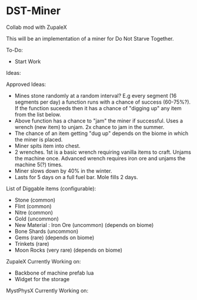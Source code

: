 # DST-Miner
Collab mod with ZupaleX

This will be an implementation of a miner for Do Not Starve Together.


To-Do:
- Start Work


Ideas:

Approved Ideas:
- Mines stone randomly at a random interval? E.g every segment (16 segments per day) a function runs with a chance of success (60-75%?). If the function suceeds then it has a chance of "digging up" any item from the list below.
- Above function has a chance to "jam" the miner if successful. Uses a wrench (new item) to unjam. 2x chance to jam in the summer.
- The chance of an item getting "dug up" depends on the biome in which the miner is placed.
- Miner spits item into chest.
- 2 wrenches. 1st is a basic wrench requiring vanilla items to craft. Unjams the machine once. Advanced wrench requires iron ore and unjams the machine 5(?) times.
- Miner slows down by 40% in the winter.
- Lasts for 5 days on a full fuel bar. Mole fills 2 days.

List of Diggable items (configurable):
- Stone (common)
- Flint (common)
- Nitre (common)
- Gold (uncommon)
- New Material : Iron Ore (uncommon) (depends on biome)
- Bone Shards (uncommon)
- Gems (rare) (depends on biome)
- Trinkets (rare)
- Moon Rocks (very rare) (depends on biome)


ZupaleX Currently Working on:
- Backbone of machine prefab lua
- Widget for the storage

MystPhysX Currently Working on:
